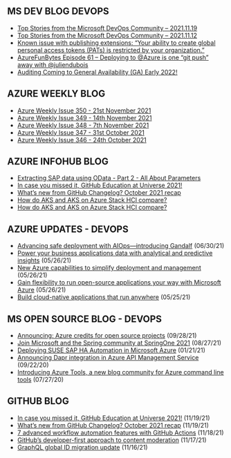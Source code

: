 ## MS DEV BLOG DEVOPS 

<!-- DEVBLOGDEVOPS:START -->
- [Top Stories from the Microsoft DevOps Community – 2021.11.19](https://devblogs.microsoft.com/devops/top-stories-from-the-microsoft-devops-community-2021-11-19/)
- [Top Stories from the Microsoft DevOps Community – 2021.11.12](https://devblogs.microsoft.com/devops/top-stories-from-the-microsoft-devops-community-2021-11-12/)
- [Known issue with publishing extensions: “Your ability to create global personal access tokens (PATs) is restricted by your organization.”](https://devblogs.microsoft.com/devops/issue-with-extension-publishing/)
- [AzureFunBytes Episode 61 – Deploying to @Azure is one “git push” away with @juliendubois](https://devblogs.microsoft.com/devops/azurefunbytes-episode-61-deploying-to-azure-is-one-git-push-away-with-juliendubois/)
- [Auditing Coming to General Availability (GA) Early 2022!](https://devblogs.microsoft.com/devops/auditing-coming-to-general-availability-ga-early-2022/)
<!-- DEVBLOGDEVOPS:END -->


## AZURE WEEKLY BLOG

<!-- AZUREWEEKLY:START -->
- [Azure Weekly Issue 350 - 21st November 2021](https://azureweekly.info/issue-350.html)
- [Azure Weekly Issue 349 - 14th November 2021](https://azureweekly.info/issue-349.html)
- [Azure Weekly Issue 348 - 7th November 2021](https://azureweekly.info/issue-348.html)
- [Azure Weekly Issue 347 - 31st October 2021](https://azureweekly.info/issue-347.html)
- [Azure Weekly Issue 346 - 24th October 2021](https://azureweekly.info/issue-346.html)
<!-- AZUREWEEKLY:END -->

## AZURE INFOHUB BLOG 

<!-- AZUREINFOHUB:START -->
- [Extracting SAP data using OData - Part 2 - All About Parameters](https://techcommunity.microsoft.com/t5/azure-synapse-analytics/extracting-sap-data-using-odata-part-2-all-about-parameters/ba-p/2849518)
- [In case you missed it, GitHub Education at Universe 2021!](https://github.blog/2021-11-19-in-case-you-missed-it-github-education-at-universe-2021/)
- [What’s new from GitHub Changelog? October 2021 recap](https://github.blog/2021-11-19-whats-new-from-github-changelog-october-2021-recap/)
- [How do AKS and AKS on Azure Stack HCI compare?](https://techcommunity.microsoft.com/t5/azure-stack-blog/how-do-aks-and-aks-on-azure-stack-hci-compare/ba-p/2987384)
- [How do AKS and AKS on Azure Stack HCI compare?](https://techcommunity.microsoft.com/t5/azure-stack-blog/how-do-aks-and-aks-on-azure-stack-hci-compare/ba-p/2987384)
<!-- AZUREINFOHUB:END -->


## AZURE UPDATES - DEVOPS 

<!-- AZUREUPDATES:START -->

 - [Advancing safe deployment with AIOps—introducing Gandalf](https://azure.microsoft.com/blog/advancing-safe-deployment-with-aiops-introducing-gandalf/) (06/30/21)
 - [Power your business applications data with analytical and predictive insights](https://azure.microsoft.com/blog/power-your-business-applications-data-with-analytical-and-predictive-insights/) (05/26/21)
 - [New Azure capabilities to simplify deployment and management](https://azure.microsoft.com/blog/new-azure-capabilities-to-simplify-deployment-and-management/) (05/26/21)
 - [Gain flexibility to run open-source applications your way with Microsoft Azure](https://azure.microsoft.com/blog/gain-flexibility-to-run-open-source-applications-your-way-with-microsoft-azure/) (05/26/21)
 - [Build cloud-native applications that run anywhere](https://azure.microsoft.com/blog/build-cloudnative-applications-that-run-anywhere/) (05/25/21)
<!-- AZUREUPDATES:END -->


## MS OPEN SOURCE BLOG - DEVOPS 

<!-- MSOPENSOURCEBLOG:START -->

 - [Announcing: Azure credits for open source projects](https://cloudblogs.microsoft.com/opensource/2021/09/28/announcing-azure-credits-for-open-source-projects/) (09/28/21)
 - [Join Microsoft and the Spring community at SpringOne 2021](https://cloudblogs.microsoft.com/opensource/2021/08/27/join-microsoft-and-the-spring-community-at-springone-2021/) (08/27/21)
 - [Deploying SUSE SAP HA Automation in Microsoft Azure](https://cloudblogs.microsoft.com/opensource/2021/01/21/deploying-suse-sap-ha-automation-in-microsoft-azure/) (01/21/21)
 - [Announcing Dapr integration in Azure API Management Service](https://cloudblogs.microsoft.com/opensource/2020/09/22/announcing-dapr-integration-azure-api-management-service-apim/) (09/22/20)
 - [Introducing Azure Tools, a new blog community for Azure command line tools](https://cloudblogs.microsoft.com/opensource/2020/07/27/introducing-azure-tools-new-tech-community-blog/) (07/27/20)
<!-- MSOPENSOURCEBLOG:END -->


## GITHUB BLOG


<!-- GITHUB:START -->

 - [In case you missed it, GitHub Education at Universe 2021!](https://github.blog/2021-11-19-in-case-you-missed-it-github-education-at-universe-2021/) (11/19/21)
 - [What’s new from GitHub Changelog? October 2021 recap](https://github.blog/2021-11-19-whats-new-from-github-changelog-october-2021-recap/) (11/19/21)
 - [7 advanced workflow automation features with GitHub Actions](https://github.blog/2021-11-18-7-advanced-workflow-automation-features-with-github-actions/) (11/18/21)
 - [GitHub’s developer-first approach to content moderation](https://github.blog/2021-11-17-githubs-developer-first-approach-to-content-moderation/) (11/17/21)
 - [GraphQL global ID migration update](https://github.blog/2021-11-16-graphql-global-id-migration-update/) (11/16/21)
<!-- GITHUB:END -->
